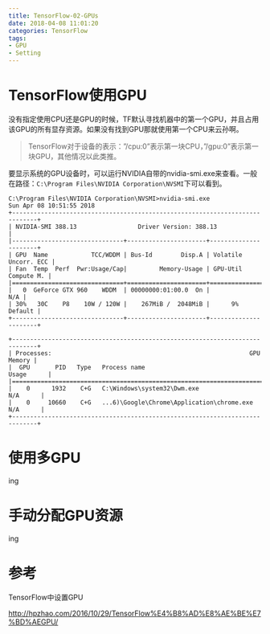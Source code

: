 ```yaml
---
title: TensorFlow-02-GPUs
date: 2018-04-08 11:01:20
categories: TensorFlow
tags:
- GPU
- Setting
---
```


# TensorFlow使用GPU

没有指定使用CPU还是GPU的时候，TF默认寻找机器中的第一个GPU，并且占用该GPU的所有显存资源。如果没有找到GPU那就使用第一个CPU来云孙啊。

> TensorFlow对于设备的表示：”/cpu:0”表示第一块CPU，”/gpu:0”表示第一块GPU，其他情况以此类推。

要显示系统的GPU设备时，可以运行NVIDIA自带的nvidia-smi.exe来查看。一般在路径：`C:\Program Files\NVIDIA Corporation\NVSMI`下可以看到。

```
C:\Program Files\NVIDIA Corporation\NVSMI>nvidia-smi.exe
Sun Apr 08 10:51:55 2018
+-----------------------------------------------------------------------------+
| NVIDIA-SMI 388.13                 Driver Version: 388.13                    |
|-------------------------------+----------------------+----------------------+
| GPU  Name            TCC/WDDM | Bus-Id        Disp.A | Volatile Uncorr. ECC |
| Fan  Temp  Perf  Pwr:Usage/Cap|         Memory-Usage | GPU-Util  Compute M. |
|===============================+======================+======================|
|   0  GeForce GTX 960    WDDM  | 00000000:01:00.0  On |                  N/A |
| 30%   30C    P8    10W / 120W |    267MiB /  2048MiB |      9%      Default |
+-------------------------------+----------------------+----------------------+

+-----------------------------------------------------------------------------+
| Processes:                                                       GPU Memory |
|  GPU       PID   Type   Process name                             Usage      |
|=============================================================================|
|    0      1932    C+G   C:\Windows\system32\Dwm.exe                N/A      |
|    0     10660    C+G   ...6)\Google\Chrome\Application\chrome.exe N/A      |
+-----------------------------------------------------------------------------+
```

# 使用多GPU

ing

# 手动分配GPU资源

ing



# 参考

TensorFlow中设置GPU

http://hpzhao.com/2016/10/29/TensorFlow%E4%B8%AD%E8%AE%BE%E7%BD%AEGPU/